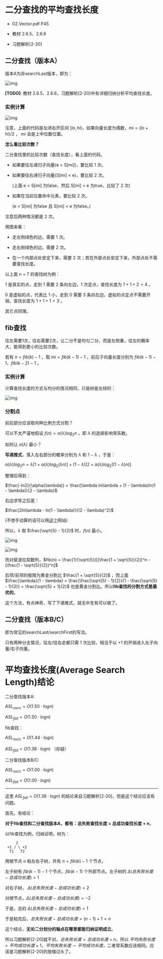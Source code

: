# 二分查找的平均查找长度

* 02.Vector.pdf P45

* 教材 2.6.5、2.6.6

* 习题解析[2-20]

## 二分查找（版本A）

版本A为非searchLast版本，即为：

![img](img/1.png)

**[TODO]**: 教材 2.6.5、2.6.6，习题解析[2-20]中有详细归纳分析平均查找长度。

### 实例计算

![img](img/2.png)

注意，上面的代码是左闭右开区间 $[lo, hi)$，如果向量长度为偶数，$mi = (lo + hi) / 2$ ， $mi$ 会是上中位数位置。

**怎么看比较次数？**

二分查找里的比较次数（查找长度），看上面的代码。

* 如果要往左递归子向量(e < S[mi])，要比较 $1$ 次。

* 如果要往右递归子向量(S[mi] < e)，要比较 $2$ 次。

    (上面 e < S[mi] 为false，然后 S[mi] < e 为true，比较了 $2$ 次)

* 如果在当前位置命中元素，要比较 $2$ 次。

    (e < S[mi] 为false 且 S[mi] < e 为false。)

注意后两种情况都是 $2$ 次。

用图来看：

* 走左侧绿色的边，需要 $1$ 次。

* 走右侧绿色的边，需要 $2$ 次。

* 在一个内部点处安定下来，需要 $2$ 次；若在外部点处安定下来，外部点处不需要查找长度。

以上面 n = 7 的查找树为例：

1 是真实的点，走到 1 需要 2 条向左边，1 次定点，查找长度为 $1 + 1 + 2 = 4$ 。

0 是虚拟的点，代表比 1 小，走到 0 需要 3 条向左边，虚拟的点定点不需要开销，查找长度为 $1 + 1 + 1 = 3$ 。

其它点同理。

## fib查找
往左需要1次，往右需要2次，让二分不是均匀二分，而是左侧重，往左的概率大，能得到更小的比较次数。

若有 $n = fib(k) - 1$ ，取 $mi = fib(k - 1) - 1$ ，前后子向量长度分别为 $fib(k - 1) - 1 、 fib(k - 2) - 1$ 。


### 实例计算

计算查找长度的方式与均分的情况相同，只是树是左倾的：

![img](img/3.png)

### 分割点
前后部分应该取何种比例方式分割？

可以不太严谨地假设 $f(n) = \alpha(\lambda)log_2{n}$ ，即 $\lambda$ 的选择影响常系数。

如何让 $\alpha(\lambda)$ 最小？

**写递推式**，落入左右部分的概率分别为 $\lambda$ 和 $1 - \lambda$ ，于是：

$\alpha(\lambda)log_2{n} = \lambda[1 + \alpha(\lambda)log_2{(\lambda n)}] + (1 - \lambda)[2 + \alpha(\lambda)log_2{((1 - \lambda) n)}]$

整理后得到：

$\frac{-ln2}{\alpha(\lambda)} = \frac{\lambda ln\lambda + (1 - \lambda)ln(1 - \lambda)}{2 - \lambda}$

右边求导之后是：

$\frac{2ln\lambda - ln(1 - \lambda)}{(2 - \lambda)^2}$

(不想手动算的话可以用[这个](https://zs.symbolab.com/solver/derivative-calculator)网站)

所以，$\lambda$ 取 $\frac{\sqrt{5} - 1}{2}$ 时，$f(n)$ 最小。

![img](img/4.png)

![img](img/5.png)

而对斐波拉契数列，$fib(n) = \frac{1}{\sqrt{5}}[(\frac{1 + \sqrt{5}}{2})^n - (\frac{1 - \sqrt{5}}{2})^n]$

后项/前项的极限为黄金分割比 $\frac{1 + \sqrt{5}}{2}$ ，而上面 $\frac{\lambda}{1 - \lambda} = \frac{\frac{\sqrt{5} - 1}{2}}{1 - \frac{\sqrt{5} - 1}{2}} = \frac{\sqrt{5} + 1}{2}$ 也是黄金分割比。所以**fib查找的分割方式是最优的**。

这个方法，有点神奇，写了下递推式，就无中生有可以做了。

## 二分查找（版本B/C）
即为常见的searchLast/searchFirst的写法。

只有两种分支情况，往左/往右走都只需 $1$ 次比较，相当于以 $+1$ 的开销进入左子向量/右子向量。

# 平均查找长度(Average Search Length)结论
二分查找版本A:

$ASL_{succ} = O(1.50 \cdot logn)$

$ASL_{fail} = O(1.50 \cdot logn)$

fib查找：

$ASL_{succ} = O(1.44 \cdot logn)$

$ASL_{fail} = O(1.38 \cdot logn)$ （存疑）

二分查找版本B/C:

$ASL_{succ} = O(1.00 \cdot logn)$

$ASL_{fail} = O(1.00 \cdot logn)$

---

这里 $ASL_{fail} = O(1.38 \cdot logn)$ 的结论来自习题解析[2-20]，但是这个结论应该有问题。

首先，有结论：

**对于fib查找和二分查找版本A，都有：总失败查找长度 = 总成功查找长度 + n**。

以fib查找为例，归纳证明，树为：

```
     2
 +1 / \ +2
  T1   T2  
```

用根节点 $o$ 粘左右子树，共有 $n = fib(k) - 1$ 个节点，

左子树有 $fib(k - 1) - 1$ 个节点，$fib(k - 1)$ 个外部节点。左子树的 $\Delta(总失败长度 - 总成功长度) = 1$

对右子树， $\Delta(总失败长度 - 总成功长度) = 2$

对根节点，$\Delta(总失败长度 - 总成功长度) = -2$

于是，总的 $\Delta(总失败长度 - 总成功长度) = 1$

于是粘完后，$总失败长度 - 总成功长度 = (n - 1) + 1 = n$

这个结论，**无论二分划分的轴点在哪里都能归纳证明成立**。

所以习题解析[2-20]就不对，$总失败长度 = 总成功长度 + n$，所以 $平均失败长度 = 平均成功长度 + 1$，$平均失败长度 \sim 平均成功长度$，二者常系数应该相同。应该是习题解析[2-20]的放缩过头了。